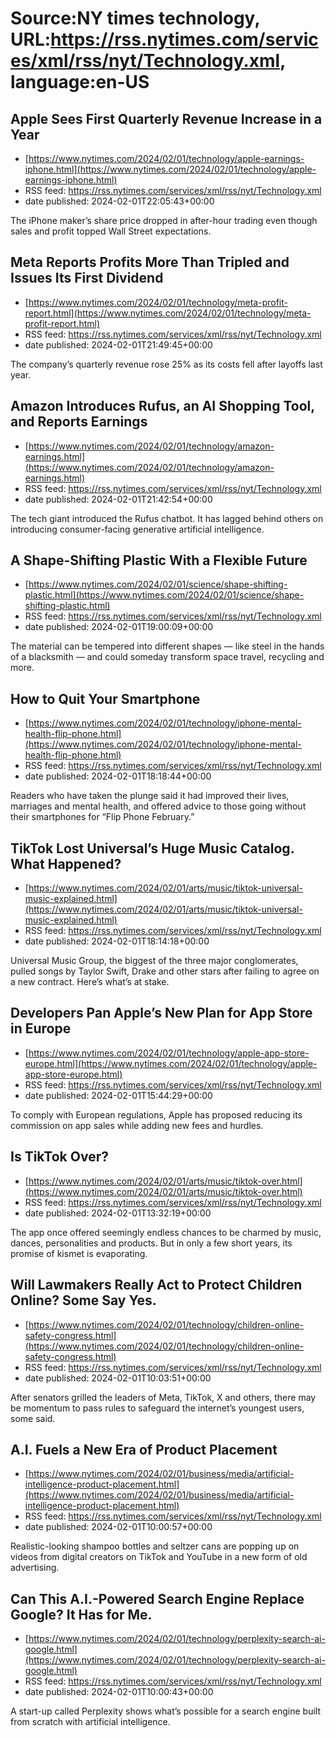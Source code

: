 # Source:NY times technology, URL:https://rss.nytimes.com/services/xml/rss/nyt/Technology.xml, language:en-US

## Apple Sees First Quarterly Revenue Increase in a Year
 - [https://www.nytimes.com/2024/02/01/technology/apple-earnings-iphone.html](https://www.nytimes.com/2024/02/01/technology/apple-earnings-iphone.html)
 - RSS feed: https://rss.nytimes.com/services/xml/rss/nyt/Technology.xml
 - date published: 2024-02-01T22:05:43+00:00

The iPhone maker’s share price dropped in after-hour trading even though sales and profit topped Wall Street expectations.

## Meta Reports Profits More Than Tripled and Issues Its First Dividend
 - [https://www.nytimes.com/2024/02/01/technology/meta-profit-report.html](https://www.nytimes.com/2024/02/01/technology/meta-profit-report.html)
 - RSS feed: https://rss.nytimes.com/services/xml/rss/nyt/Technology.xml
 - date published: 2024-02-01T21:49:45+00:00

The company’s quarterly revenue rose 25% as its costs fell after layoffs last year.

## Amazon Introduces Rufus, an AI Shopping Tool, and Reports Earnings
 - [https://www.nytimes.com/2024/02/01/technology/amazon-earnings.html](https://www.nytimes.com/2024/02/01/technology/amazon-earnings.html)
 - RSS feed: https://rss.nytimes.com/services/xml/rss/nyt/Technology.xml
 - date published: 2024-02-01T21:42:54+00:00

The tech giant introduced the Rufus chatbot. It has lagged behind others on introducing consumer-facing generative artificial intelligence.

## A Shape-Shifting Plastic With a Flexible Future
 - [https://www.nytimes.com/2024/02/01/science/shape-shifting-plastic.html](https://www.nytimes.com/2024/02/01/science/shape-shifting-plastic.html)
 - RSS feed: https://rss.nytimes.com/services/xml/rss/nyt/Technology.xml
 - date published: 2024-02-01T19:00:09+00:00

The material can be tempered into different shapes — like steel in the hands of a blacksmith — and could someday transform space travel, recycling and more.

## How to Quit Your Smartphone
 - [https://www.nytimes.com/2024/02/01/technology/iphone-mental-health-flip-phone.html](https://www.nytimes.com/2024/02/01/technology/iphone-mental-health-flip-phone.html)
 - RSS feed: https://rss.nytimes.com/services/xml/rss/nyt/Technology.xml
 - date published: 2024-02-01T18:18:44+00:00

Readers who have taken the plunge said it had improved their lives, marriages and mental health, and offered advice to those going without their smartphones for “Flip Phone February.”

## TikTok Lost Universal’s Huge Music Catalog. What Happened?
 - [https://www.nytimes.com/2024/02/01/arts/music/tiktok-universal-music-explained.html](https://www.nytimes.com/2024/02/01/arts/music/tiktok-universal-music-explained.html)
 - RSS feed: https://rss.nytimes.com/services/xml/rss/nyt/Technology.xml
 - date published: 2024-02-01T18:14:18+00:00

Universal Music Group, the biggest of the three major conglomerates, pulled songs by Taylor Swift, Drake and other stars after failing to agree on a new contract. Here’s what’s at stake.

## Developers Pan Apple’s New Plan for App Store in Europe
 - [https://www.nytimes.com/2024/02/01/technology/apple-app-store-europe.html](https://www.nytimes.com/2024/02/01/technology/apple-app-store-europe.html)
 - RSS feed: https://rss.nytimes.com/services/xml/rss/nyt/Technology.xml
 - date published: 2024-02-01T15:44:29+00:00

To comply with European regulations, Apple has proposed reducing its commission on app sales while adding new fees and hurdles.

## Is TikTok Over?
 - [https://www.nytimes.com/2024/02/01/arts/music/tiktok-over.html](https://www.nytimes.com/2024/02/01/arts/music/tiktok-over.html)
 - RSS feed: https://rss.nytimes.com/services/xml/rss/nyt/Technology.xml
 - date published: 2024-02-01T13:32:19+00:00

The app once offered seemingly endless chances to be charmed by music, dances, personalities and products. But in only a few short years, its promise of kismet is evaporating.

## Will Lawmakers Really Act to Protect Children Online? Some Say Yes.
 - [https://www.nytimes.com/2024/02/01/technology/children-online-safety-congress.html](https://www.nytimes.com/2024/02/01/technology/children-online-safety-congress.html)
 - RSS feed: https://rss.nytimes.com/services/xml/rss/nyt/Technology.xml
 - date published: 2024-02-01T10:03:51+00:00

After senators grilled the leaders of Meta, TikTok, X and others, there may be momentum to pass rules to safeguard the internet’s youngest users, some said.

## A.I. Fuels a New Era of Product Placement
 - [https://www.nytimes.com/2024/02/01/business/media/artificial-intelligence-product-placement.html](https://www.nytimes.com/2024/02/01/business/media/artificial-intelligence-product-placement.html)
 - RSS feed: https://rss.nytimes.com/services/xml/rss/nyt/Technology.xml
 - date published: 2024-02-01T10:00:57+00:00

Realistic-looking shampoo bottles and seltzer cans are popping up on videos from digital creators on TikTok and YouTube in a new form of old advertising.

## Can This A.I.-Powered Search Engine Replace Google? It Has for Me.
 - [https://www.nytimes.com/2024/02/01/technology/perplexity-search-ai-google.html](https://www.nytimes.com/2024/02/01/technology/perplexity-search-ai-google.html)
 - RSS feed: https://rss.nytimes.com/services/xml/rss/nyt/Technology.xml
 - date published: 2024-02-01T10:00:43+00:00

A start-up called Perplexity shows what’s possible for a search engine built from scratch with artificial intelligence.

